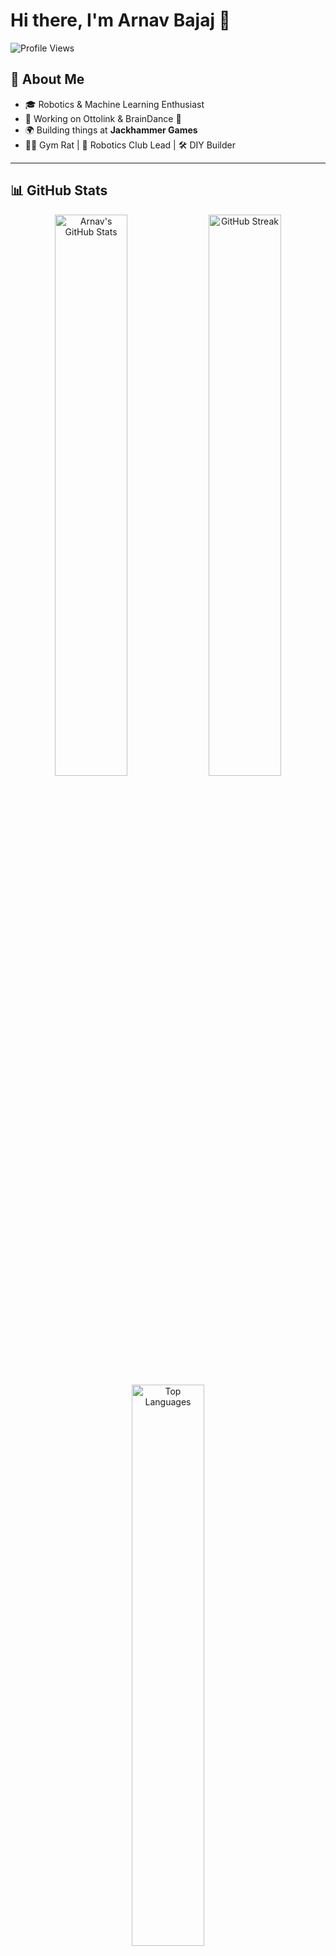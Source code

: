 # Hi there, I'm Arnav Bajaj 👋

![Profile Views](https://komarev.com/ghpvc/?username=ArnavBajaj&label=Profile%20Views&color=0e75b6&style=flat)

## 🚀 About Me

- 🎓 Robotics & Machine Learning Enthusiast
- 🔬 Working on Ottolink & BrainDance 🧠
- 🌍 Building things at **Jackhammer Games**
- 🏋️‍♂️ Gym Rat | 🤖 Robotics Club Lead | 🛠️ DIY Builder

---

## 📊 GitHub Stats

<div align="center">
  <img src="https://github-readme-stats.vercel.app/api?username=ArnavBajaj&show_icons=true&theme=tokyonight" alt="Arnav's GitHub Stats" width="48%" />
  <img src="https://github-readme-streak-stats.herokuapp.com/?user=ArnavBajaj&theme=tokyonight" alt="GitHub Streak" width="48%" />
  <img src="https://github-readme-stats.vercel.app/api/top-langs/?username=ArnavBajaj&layout=compact&theme=tokyonight" alt="Top Languages" width="48%" />
</div>

---

## 🔧 Tech Stack

![Python](https://img.shields.io/badge/Python-3776AB?style=for-the-badge&logo=python&logoColor=white)
![TensorFlow](https://img.shields.io/badge/TensorFlow-FF6F00?style=for-the-badge&logo=tensorflow&logoColor=white)
![PyTorch](https://img.shields.io/badge/PyTorch-EE4C2C?style=for-the-badge&logo=pytorch&logoColor=white)
![Django](https://img.shields.io/badge/Django-092E20?style=for-the-badge&logo=django&logoColor=white)
![Arduino](https://img.shields.io/badge/Arduino-00979D?style=for-the-badge&logo=arduino&logoColor=white)

---

## 🏆 Trophies

![GitHub Trophies](https://github-profile-trophy.vercel.app/?username=ArnavBajaj&theme=tokyonight&no-bg=true&no-frame=true&margin-w=5)

---

## 🏗️ Projects & Contributions

[![ReadMe Card](https://github-readme-stats.vercel.app/api/pin/?username=ArnavBajaj&repo=BrainDance&theme=tokyonight)](https://github.com/ArnavBajaj/BrainDance)
[![ReadMe Card](https://github-readme-stats.vercel.app/api/pin/?username=ArnavBajaj&repo=OctoArm&theme=tokyonight)](https://github.com/ArnavBajaj/OctoArm)

---

## 🐍 Contribution Graph

![Snake Animation](https://github.com/ArnavBajaj/ArnavBajaj/blob/output/github-contribution-grid-snake.svg)

---

## 🌍 Connect with Me

[![LinkedIn](https://img.shields.io/badge/LinkedIn-0A66C2?style=for-the-badge&logo=linkedin&logoColor=white)](https://linkedin.com/in/arnav-bajaj) 
[![GitHub](https://img.shields.io/badge/GitHub-181717?style=for-the-badge&logo=github&logoColor=white)](https://github.com/ArnavBajaj) 
[![Twitter](https://img.shields.io/badge/Twitter-1DA1F2?style=for-the-badge&logo=twitter&logoColor=white)](https://twitter.com/your_twitter)
